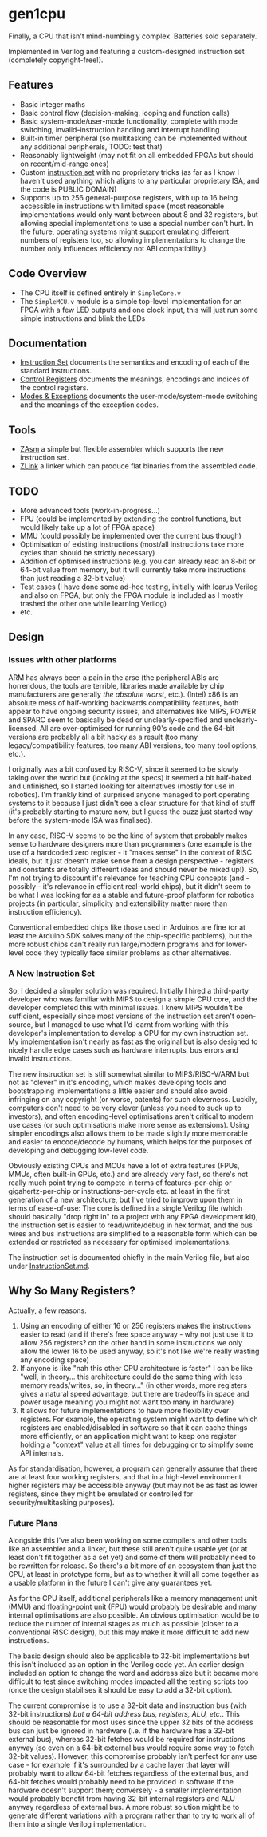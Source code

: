 # gen1cpu
Finally, a CPU that isn't mind-numbingly complex. Batteries sold separately.

Implemented in Verilog and featuring a custom-designed instruction set (completely copyright-free!).

## Features

* Basic integer maths
* Basic control flow (decision-making, looping and function calls)
* Basic system-mode/user-mode functionality, complete with mode switching, invalid-instruction handling and interrupt handling
* Built-in timer peripheral (so multitasking can be implemented without any additional peripherals, TODO: test that)
* Reasonably lightweight (may not fit on all embedded FPGAs but should on recent/mid-range ones)
* Custom [instruction set](InstructionSet.md) with no proprietary tricks (as far as I know I haven't used anything which aligns to any particular proprietary ISA, and the code is PUBLIC DOMAIN)
* Supports up to 256 general-purpose registers, with up to 16 being accessible in instructions with limited space (most reasonable implementations would only want between about 8 and 32 registers, but allowing special implementations to use a special number can't hurt. In the future, operating systems might support emulating different numbers of registers too, so allowing implementations to change the number only influences efficiency not ABI compatibility.)

## Code Overview

* The CPU itself is defined entirely in `SimpleCore.v`
* The `SimpleMCU.v` module is a simple top-level implementation for an FPGA with a few LED outputs and one clock input, this will just run some simple instructions and blink the LEDs

## Documentation

* [Instruction Set](InstructionSet.md) documents the semantics and encoding of each of the standard instructions.
* [Control Registers](ControlRegisters.md) documents the meanings, encodings and indices of the control registers.
* [Modes & Exceptions](ModesAndExceptions.md) documents the user-mode/system-mode switching and the meanings of the exception codes.

## Tools

* [ZAsm](https://github.com/ZYSF/ZAsm/) a simple but flexible assembler which supports the new instruction set.
* [ZLink](https://github.com/ZYSF/ZLink/) a linker which can produce flat binaries from the assembled code.

## TODO

* More advanced tools (work-in-progress...)
* FPU (could be implemented by extending the control functions, but would likely take up a lot of FPGA space)
* MMU (could possibly be implemented over the current bus though)
* Optimisation of existing instructions (most/all instructions take more cycles than should be strictly necessary)
* Addition of optimised instructions (e.g. you can already read an 8-bit or 64-bit value from memory, but it will currently take more instructions than just reading a 32-bit value)
* Test cases (I have done some ad-hoc testing, initially with Icarus Verilog and also on FPGA, but only the FPGA module is included as I mostly trashed the other one while learning Verilog)
* etc.

## Design

### Issues with other platforms

ARM has always been a pain in the arse (the peripheral ABIs are horrendous, the tools are terrible, libraries made available by chip manufacturers are generally *the absolute worst*, etc.). (Intel) x86 is an absolute mess of half-working backwards compatibility features, both appear to have ongoing security issues, and alternatives like MIPS, POWER and SPARC seem to basically be dead or unclearly-specified and unclearly-licensed. All are over-optimised for running 90's code and the 64-bit versions are probably all a bit hacky as a result (too many legacy/compatibility features, too many ABI versions, too many tool options, etc.).

I originally was a bit confused by RISC-V, since it seemed to be slowly taking over the world but (looking at the specs) it seemed a bit half-baked and unfinished, so I started looking for alternatives (mostly for use in robotics). I'm frankly kind of surprised anyone managed to port operating systems to it because I just didn't see a clear structure for that kind of stuff (it's probably starting to mature now, but I guess the buzz just started way before the system-mode ISA was finalised).

In any case, RISC-V seems to be the kind of system that probably makes sense to hardware designers more than programmers (one example is the use of a hardcoded zero register - it "makes sense" in the context of RISC ideals, but it just doesn't make sense from a design perspective - registers and constants are totally different ideas and should never be mixed up!). So, I'm not trying to discount it's relevance for teaching CPU concepts (and - possibly - it's relevance in efficient real-world chips), but it didn't seem to be what I was looking for as a stable and future-proof platform for robotics projects (in particular, simplicity and extensibility matter more than instruction efficiency).

Conventional embedded chips like those used in Arduinos are fine (or at least the Arduino SDK solves many of the chip-specific problems), but the more robust chips can't really run large/modern programs and for lower-level code they typically face similar problems as other alternatives.

### A New Instruction Set

So, I decided a simpler solution was required. Initially I hired a third-party developer who was familiar with MIPS to design a simple CPU core, and the developer completed this with minimal issues. I knew MIPS wouldn't be sufficient, especially since most versions of the instruction set aren't open-source, but I managed to use what I'd learnt from working with this developer's implementation to develop a CPU for my own instruction set. My implementation isn't nearly as fast as the original but is also designed to nicely handle edge cases such as hardware interrupts, bus errors and invalid instructions.

The new instruction set is still somewhat similar to MIPS/RISC-V/ARM but not as "clever" in it's encoding, which makes developing tools and bootstrapping implementations a little easier and should also avoid infringing on any copyright (or worse, patents) for such cleverness. Luckily, computers don't need to be very clever (unless you need to suck up to investors), and often encoding-level optimisations aren't critical to modern use cases (or such optimisations make more sense as extensions). Using simpler encodings also allows them to be made slightly more memorable and easier to encode/decode by humans, which helps for the purposes of developing and debugging low-level code. 

Obviously existing CPUs and MCUs have a lot of extra features (FPUs, MMUs, often built-in GPUs, etc.) and are already very fast, so there's not really much point trying to compete in terms of features-per-chip or gigahertz-per-chip or instructions-per-cycle etc. at least in the first generation of a new architecture, but I've tried to improve upon them in terms of ease-of-use: The core is defined in a single Verilog file (which should basically "drop right in" to a project with any FPGA development kit), the instruction set is easier to read/write/debug in hex format, and the bus wires and bus instructions are simplified to a reasonable form which can be extended or restricted as necessary for optimised implementations.

The instruction set is documented chiefly in the main Verilog file, but also under [InstructionSet.md](InstructionSet.md).

## Why So Many Registers?

Actually, a few reasons.

1. Using an encoding of either 16 or 256 registers makes the instructions easier to read (and if there's free space anyway - why not just use it to allow 256 registers? on the other hand in some instructions we only allow the lower 16 to be used anyway, so it's not like we're really wasting any encoding space)
2. If anyone is like "nah this other CPU architecture is faster" I can be like "well, in theory... this architecture could do the same thing with less memory reads/writes, so, in theory..." (in other words, more registers gives a natural speed advantage, but there are tradeoffs in space and power usage meaning you might not want too many in hardware)
3. It allows for future implementations to have more flexibility over registers. For example, the operating system might want to define which registers are enabled/disabled in software so that it can cache things more efficiently, or an application might want to keep one register holding a "context" value at all times for debugging or to simplify some API internals.

As for standardisation, however, a program can generally assume that there are at least four working registers, and that in a high-level environment higher registers may be accessible anyway (but may not be as fast as lower registers, since they might be emulated or controlled for security/multitasking purposes).

### Future Plans

Alongside this I've also been working on some compilers and other tools like an assembler and a linker, but these still aren't quite usable yet (or at least don't fit together as a set yet) and some of them will probably need to be rewritten for release. So there's a bit more of an ecosystem than just the CPU, at least in prototype form, but as to whether it will all come together as a usable platform in the future I can't give any guarantees yet.

As for the CPU itself, additional peripherals like a memory management unit (MMU) and floating-point unit (FPU) would probably be desirable and many internal optimisations are also possible. An obvious optimisation would be to reduce the number of internal stages as much as possible (closer to a conventional RISC design), but this may make it more difficult to add new instructions.

The basic design should also be applicable to 32-bit implementations but this isn't included as an option in the Verilog code yet. An earlier design included an option to change the word and address size but it became more difficult to test since switching modes impacted all the testing scripts too (once the design stabilises it should be easy to add a 32-bit option).

The current compromise is to use a 32-bit data and instruction bus (with 32-bit instructions) _but a 64-bit address bus, registers, ALU, etc._. This should be reasonable for most uses since the upper 32 bits of the address bus can just be ignored in hardware (i.e. if the hardware has a 32-bit external bus), whereas 32-bit fetches would be required for instructions anyway (so even on a 64-bit external bus would require some way to fetch 32-bit values). However, this compromise probably isn't perfect for any use case - for example if it's surrounded by a cache layer that layer will probably want to allow 64-bit fetches regardless of the external bus, and 64-bit fetches would probably need to be provided in software if the hardware doesn't support them; conversely - a smaller implementation would probably benefit from having 32-bit internal registers and ALU anyway regardless of external bus. A more robust solution might be to generate different variations with a program rather than to try to work all of them into a single Verilog implementation.
